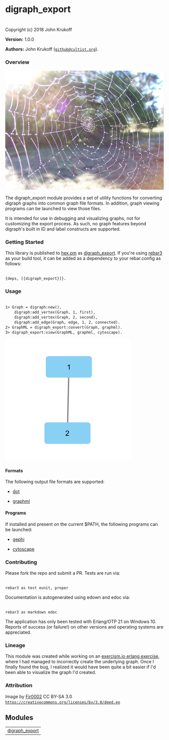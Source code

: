 

# digraph_export
 #

Copyright (c) 2018 John Krukoff

__Version:__ 1.0.0

__Authors:__ John Krukoff ([`github@cultist.org`](mailto:github@cultist.org)).


### Overview ###

![Spider Web](web.jpg)

The digraph_export module provides a set of utility functions for converting
digraph graphs into common graph file formats. In addition, graph viewing
programs can be launched to view those files.

It is intended for use in debugging and visualizing graphs, not for
customizing the export process. As such, no graph features beyond digraph's
built in ID and label constructs are supported.


### Getting Started ###

This library is published to [hex.pm](https://hex.pm) as [digraph_export](https://hex.pm/packages/digraph_export). If you're
using [rebar3](https://www.rebar3.org/) as your build tool, it can
be added as a dependency to your rebar.config as follows:

```

{deps, [{digraph_export}]}.
```


### Usage ###

```

1> Graph = digraph:new(),
    digraph:add_vertex(Graph, 1, first),
    digraph:add_vertex(Graph, 2, second),
    digraph:add_edge(Graph, edge, 1, 2, connected).
2> GraphML = digraph_export:convert(Graph, graphml).
3> digraph_export:view(GraphML, graphml, cytoscape).
```

![Cytoscape Example Graph](usage.png)


#### Formats ####

The following output file formats are supported:

* [dot](http://www.graphviz.org/doc/info/lang.md)

* [graphml](http://graphml.graphdrawing.org/)



#### Programs ####

If installed and  present on the current $PATH, the following programs can be
launched:

* [gephi](https://gephi.org/)

* [cytoscape](https://cytoscape.org/)



### Contributing ###

Please fork the repo and submit a PR. Tests are run via:

```

rebar3 as test eunit, proper
```

Documentation is autogenerated using edown and edoc via:

```

rebar3 as markdown edoc
```

The application has only been tested with Erlang/OTP 21 on Windows 10. Reports
of success (or failure!) on other versions and operating systems are
appreciated.


### Lineage ###

This module was created while working on an [exercism.io
erlang exercise](https://exercism.io/tracks/erlang/exercises/connect/solutions/caf32f0478c442dcb4e77db024c5d375), where I had managed to incorrectly create the underlying
graph. Once I finally found the bug, I realized it would have been quite a bit
easier if I'd been able to visualize the graph I'd created.


### Attribution ###
Image by [Fir0002](https://commons.wikimedia.org/wiki/File:Dewy_spider_web.jpg)
CC BY-SA 3.0 [`https://creativecommons.org/licenses/by/3.0/deed.en`](https://creativecommons.org/licenses/by/3.0/deed.en)


## Modules ##


<table width="100%" border="0" summary="list of modules">
<tr><td><a href="digraph_export.md" class="module">digraph_export</a></td></tr></table>

